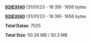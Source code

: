 [**92tEXHi0**](/data/92tEXHi0.txt) (31/01/23 - 16:39)- 1656 bytes

[**92tEXHi0**](/data/92tEXHi0.txt) (31/01/23 - 16:39)- 1656 bytes

**Total Datas**: 7525

**Total Size**: 50.26 MB / 50.3 MB